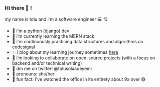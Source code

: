 ### Hi there 👋 !
my name is tolu and i'm a software engineer 💻 :cupid:

- :snake: i'm a python (django) dev
- 🌱 i’m currently learning the MERN stack
- :arrows_counterclockwise: i'm continuously practicing data structures and algorithms on [codesignal](https://codesignal.com)
- :sparkles: i blog about my learning journey sometimes [here](https://tolusolaadeyemi.hashnode.dev/)
- :space_invader: i’m looking to collaborate on open-source projects (with a focus on backend and/or technical writing)
- 💌 dm me on twitter! @tolusolaadeyemi
- :strawberry: pronouns: she/her
- :mushroom: fun fact: i've watched the office in its entirety about 9x over :sweat_smile:

